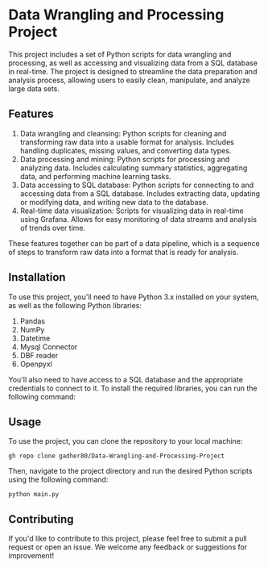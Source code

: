 # Data Wrangling and Processing Project

This project includes a set of Python scripts for data wrangling and processing, as well as accessing and visualizing data from a SQL database in real-time. The project is designed to streamline the data preparation and analysis process, allowing users to easily clean, manipulate, and analyze large data sets.

## Features
1. Data wrangling and cleansing: Python scripts for cleaning and transforming raw data into a usable format for analysis. Includes handling duplicates, missing values, and converting data types.
2. Data processing and mining: Python scripts for processing and analyzing data. Includes calculating summary statistics, aggregating data, and performing machine learning tasks.
3. Data accessing to SQL database: Python scripts for connecting to and accessing data from a SQL database. Includes extracting data, updating or modifying data, and writing new data to the database.
4. Real-time data visualization: Scripts for visualizing data in real-time using Grafana. Allows for easy monitoring of data streams and analysis of trends over time.

These features together can be part of a data pipeline, which is a sequence of steps to transform raw data into a format that is ready for analysis.
## Installation

To use this project, you'll need to have Python 3.x installed on your system, as well as the following Python libraries:

1. Pandas
2. NumPy
3. Datetime
4. Mysql Connector
5. DBF reader
6. Openpyxl

You'll also need to have access to a SQL database and the appropriate credentials to connect to it.
To install the required libraries, you can run the following command:

## Usage

To use the project, you can clone the repository to your local machine:

```gh repo clone gadher80/Data-Wrangling-and-Processing-Project```

Then, navigate to the project directory and run the desired Python scripts using the following command:

```python main.py```


## Contributing

If you'd like to contribute to this project, please feel free to submit a pull request or open an issue. We welcome any feedback or suggestions for improvement!
